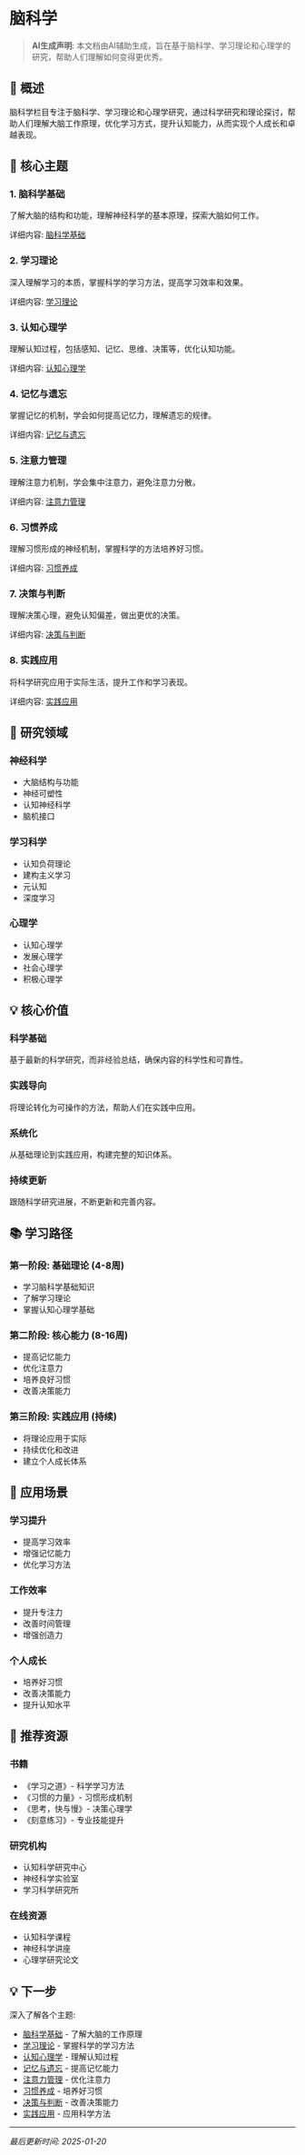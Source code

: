 # 脑科学

> **AI生成声明**: 本文档由AI辅助生成，旨在基于脑科学、学习理论和心理学的研究，帮助人们理解如何变得更优秀。

## 🎯 概述

脑科学栏目专注于脑科学、学习理论和心理学研究，通过科学研究和理论探讨，帮助人们理解大脑工作原理，优化学习方式，提升认知能力，从而实现个人成长和卓越表现。

## 🧠 核心主题

### 1. 脑科学基础

了解大脑的结构和功能，理解神经科学的基本原理，探索大脑如何工作。

详细内容: [脑科学基础](./neuroscience.md)

### 2. 学习理论

深入理解学习的本质，掌握科学的学习方法，提高学习效率和效果。

详细内容: [学习理论](./learning-theory.md)

### 3. 认知心理学

理解认知过程，包括感知、记忆、思维、决策等，优化认知功能。

详细内容: [认知心理学](./cognitive-psychology.md)

### 4. 记忆与遗忘

掌握记忆的机制，学会如何提高记忆力，理解遗忘的规律。

详细内容: [记忆与遗忘](./memory.md)

### 5. 注意力管理

理解注意力机制，学会集中注意力，避免注意力分散。

详细内容: [注意力管理](./attention.md)

### 6. 习惯养成

理解习惯形成的神经机制，掌握科学的方法培养好习惯。

详细内容: [习惯养成](./habits.md)

### 7. 决策与判断

理解决策心理，避免认知偏差，做出更优的决策。

详细内容: [决策与判断](./decision-making.md)

### 8. 实践应用

将科学研究应用于实际生活，提升工作和学习表现。

详细内容: [实践应用](./practice.md)

## 🔬 研究领域

### 神经科学

- 大脑结构与功能
- 神经可塑性
- 认知神经科学
- 脑机接口

### 学习科学

- 认知负荷理论
- 建构主义学习
- 元认知
- 深度学习

### 心理学

- 认知心理学
- 发展心理学
- 社会心理学
- 积极心理学

## 💡 核心价值

### 科学基础

基于最新的科学研究，而非经验总结，确保内容的科学性和可靠性。

### 实践导向

将理论转化为可操作的方法，帮助人们在实践中应用。

### 系统化

从基础理论到实践应用，构建完整的知识体系。

### 持续更新

跟随科学研究进展，不断更新和完善内容。

## 📚 学习路径

### 第一阶段: 基础理论 (4-8周)

- 学习脑科学基础知识
- 了解学习理论
- 掌握认知心理学基础

### 第二阶段: 核心能力 (8-16周)

- 提高记忆能力
- 优化注意力
- 培养良好习惯
- 改善决策能力

### 第三阶段: 实践应用 (持续)

- 将理论应用于实际
- 持续优化和改进
- 建立个人成长体系

## 🎯 应用场景

### 学习提升

- 提高学习效率
- 增强记忆能力
- 优化学习方法

### 工作效率

- 提升专注力
- 改善时间管理
- 增强创造力

### 个人成长

- 培养好习惯
- 改善决策能力
- 提升认知水平

## 📖 推荐资源

### 书籍

- 《学习之道》- 科学学习方法
- 《习惯的力量》- 习惯形成机制
- 《思考，快与慢》- 决策心理学
- 《刻意练习》- 专业技能提升

### 研究机构

- 认知科学研究中心
- 神经科学实验室
- 学习科学研究所

### 在线资源

- 认知科学课程
- 神经科学讲座
- 心理学研究论文

## 💡 下一步

深入了解各个主题:

- [脑科学基础](./neuroscience.md) - 了解大脑的工作原理
- [学习理论](./learning-theory.md) - 掌握科学的学习方法
- [认知心理学](./cognitive-psychology.md) - 理解认知过程
- [记忆与遗忘](./memory.md) - 提高记忆能力
- [注意力管理](./attention.md) - 优化注意力
- [习惯养成](./habits.md) - 培养好习惯
- [决策与判断](./decision-making.md) - 改善决策能力
- [实践应用](./practice.md) - 应用科学方法

---

*最后更新时间: 2025-01-20*

